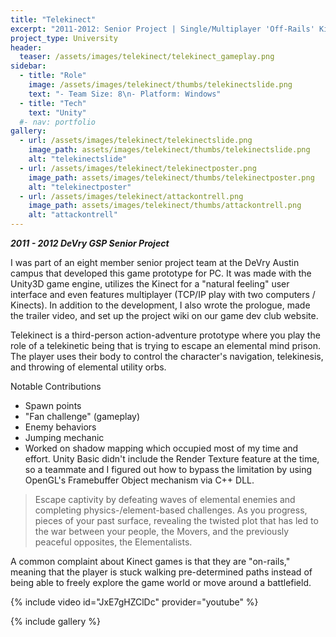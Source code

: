 ```yaml
---
title: "Telekinect"
excerpt: "2011-2012: Senior Project | Single/Multiplayer 'Off-Rails' Kinect Adventure"
project_type: University
header:
  teaser: /assets/images/telekinect/telekinect_gameplay.png
sidebar:
  - title: "Role"
    image: /assets/images/telekinect/thumbs/telekinectslide.png
    text: "- Team Size: 8\n- Platform: Windows"
  - title: "Tech"
    text: "Unity"
  #- nav: portfolio
gallery:
  - url: /assets/images/telekinect/telekinectslide.png
    image_path: assets/images/telekinect/thumbs/telekinectslide.png
    alt: "telekinectslide"
  - url: /assets/images/telekinect/telekinectposter.png
    image_path: assets/images/telekinect/thumbs/telekinectposter.png
    alt: "telekinectposter"
  - url: /assets/images/telekinect/attackontrell.png
    image_path: assets/images/telekinect/thumbs/attackontrell.png
    alt: "attackontrell"
---
```

_**2011 - 2012 DeVry GSP Senior Project**_

I was part of an eight member senior project team at the DeVry Austin campus that developed this game prototype for PC. It was made with the Unity3D game engine, utilizes the Kinect for a "natural feeling" user interface and even features multiplayer (TCP/IP play with two computers / Kinects). In addition to the development, I also wrote the prologue, made the trailer video, and set up the project wiki on our game dev club website.

Telekinect is a third-person action-adventure prototype where you play the role of a telekinetic being that is trying to escape an elemental mind prison. The player uses their body to control the character's navigation, telekinesis, and throwing of elemental utility orbs.

Notable Contributions
- Spawn points
- "Fan challenge" (gameplay)
- Enemy behaviors
- Jumping mechanic
- Worked on shadow mapping which occupied most of my time and effort. Unity Basic didn't include the Render Texture feature at the time, so a teammate and I figured out how to bypass the limitation by using OpenGL's Framebuffer Object mechanism via C++ DLL.

<blockquote><p>
Escape captivity by defeating waves of elemental enemies and completing physics-/element-based challenges. As you progress, pieces of your past surface, revealing the twisted plot that has led to the war between your people, the Movers, and the previously peaceful opposites, the Elementalists.
</p></blockquote>

A common complaint about Kinect games is that they are "on-rails," meaning that the player is stuck walking pre-determined paths instead of being able to freely explore the game world or move around a battlefield.

{% include video id="JxE7gHZClDc" provider="youtube" %}

{% include gallery %}